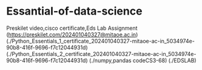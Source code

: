 # Essantial-of-data-science
Preskilet video,cisco certificate,Eds Lab Assignment
(https://preskilet.com/202401040327@mitaoe.ac.in)
(./Python_Essentials_1_certificate_202401040327-mitaoe-ac-in_5034974e-90b8-416f-9696-f7c12044931d)
(./Python_Essentials_2_certificate_202401040327-mitaoe-ac-in_5034974e-90b8-416f-9696-f7c12044931d)
(./numpy,pandas codeCS3-68)
(./EDSLAB)
